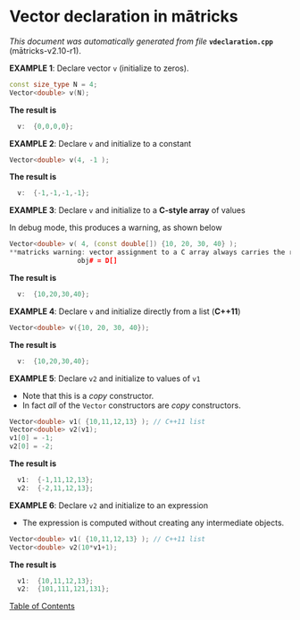 
# Vector declaration in mātricks
_This document was automatically generated from file_ **`vdeclaration.cpp`** (mātricks-v2.10-r1).

**EXAMPLE 1**: Declare vector `v` (initialize to zeros).
```C++
const size_type N = 4;
Vector<double> v(N);
```
**The result is**
```C++
  v:  {0,0,0,0}; 
```

**EXAMPLE 2**: Declare `v` and initialize to a constant
```C++
Vector<double> v(4, -1 );
```
**The result is**
```C++
  v:  {-1,-1,-1,-1}; 
```

**EXAMPLE 3**: Declare `v` and initialize to a **C-style array** of values

In debug mode, this produces a warning, as shown below
```C++
Vector<double> v( 4, (const double[]) {10, 20, 30, 40} );
**matricks warning: vector assignment to a C array always carries the risk of out of bounds access. Use C++11 list assignment instead.
                 obj# = D[]
```
**The result is**
```C++
  v:  {10,20,30,40}; 
```

**EXAMPLE 4**: Declare `v` and initialize directly from a list (**__C++11__**)
```C++
Vector<double> v({10, 20, 30, 40});
```
**The result is**
```C++
  v:  {10,20,30,40}; 
```

**EXAMPLE 5**: Declare `v2` and initialize to values of `v1`
* Note that this is a _copy_ constructor.
* In fact _all_ of the `Vector` constructors are _copy_ constructors.
```C++
Vector<double> v1( {10,11,12,13} ); // C++11 list
Vector<double> v2(v1);
v1[0] = -1;
v2[0] = -2;
```
**The result is**
```C++
  v1:  {-1,11,12,13}; 
  v2:  {-2,11,12,13}; 
```

**EXAMPLE 6**: Declare `v2` and initialize to an expression
* The expression is computed without creating any intermediate objects.
```C++
Vector<double> v1( {10,11,12,13} ); // C++11 list
Vector<double> v2(10*v1+1);
```
**The result is**
```C++
  v1:  {10,11,12,13}; 
  v2:  {101,111,121,131}; 
```


[Table of Contents](README.md)
